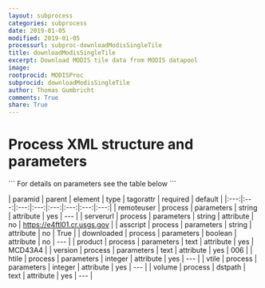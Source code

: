 ```yaml
---
layout: subprocess
categories: subprocess
date: 2019-01-05
modified: 2019-01-05
processurl: subproc-downloadModisSingleTile
title: downloadModisSingleTile
excerpt: Download MODIS tile data from MODIS datapool
image: 
rootprocid: MODISProc
subprocid: downloadModisSingleTile
author: Thomas Gumbricht
comments: True
share: True
---
```


<h1 class='foot-description'>Process XML structure and parameters</h1>
```
For details on parameters see the table below
<?xml version="1.0" ?>
<process>
  <!--Generated from python-->
  <userproj plotid="yourplotid" projectid="yourprojectid" siteid="yoursiteid" system="systemid" tractid="yourtractid" userid="youruserid"/>
  <period endday="DD" endmonth="MM" endyear="YYYY" seasonendday="DD" seasonendmonth="MM" seasonstartday="DD" seasonstartmonth="MM" startday="DD" startmonth="MM" startyear="YYYY" timestep="timestep"/>
  <parameters asscript="txtstring" downloaded="True/False" htile="xyz" product="txtstring" remoteuser="txtstring" serverurl="txtstring" version="txtstring" vtile="xyz"/>
  <dstpath volume="txtstring"/>
</process>
```

| paramid | parent | element | type | tagorattr | required | default |
|:---:|:---:|:---:|:---:|:---:|:---:|:---:|:---:|
| remoteuser | process | parameters | string | attribute | yes | --- |
| serverurl | process | parameters | string | attribute | no | https://e4ftl01.cr.usgs.gov |
| asscript | process | parameters | string | attribute | no | True |
| downloaded | process | parameters | boolean | attribute | no | --- |
| product | process | parameters | text | attribute | yes | MCD43A4 |
| version | process | parameters | text | attribute | yes | 006 |
| htile | process | parameters | integer | attribute | yes | --- |
| vtile | process | parameters | integer | attribute | yes | --- |
| volume | process | dstpath | text | attribute | yes | --- |
